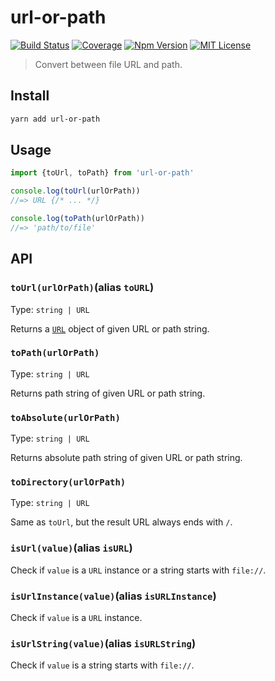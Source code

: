 # url-or-path

[![Build Status][github_actions_badge]][github_actions_link]
[![Coverage][coveralls_badge]][coveralls_link]
[![Npm Version][package_version_badge]][package_link]
[![MIT License][license_badge]][license_link]

[github_actions_badge]: https://img.shields.io/github/actions/workflow/status/fisker/url-or-path/continuous-integration.yml?barnach=main&style=flat-square
[github_actions_link]: https://github.com/fisker/url-or-path/actions?query=branch%3Amain
[coveralls_badge]: https://img.shields.io/coveralls/github/fisker/url-or-path/main?style=flat-square
[coveralls_link]: https://coveralls.io/github/fisker/url-or-path?branch=main
[license_badge]: https://img.shields.io/npm/l/prettier-format.svg?style=flat-square
[license_link]: https://github.com/fisker/url-or-path/blob/main/license
[package_version_badge]: https://img.shields.io/npm/v/url-or-path.svg?style=flat-square
[package_link]: https://www.npmjs.com/package/url-or-path

> Convert between file URL and path.

## Install

```bash
yarn add url-or-path
```

## Usage

```js
import {toUrl, toPath} from 'url-or-path'

console.log(toUrl(urlOrPath))
//=> URL {/* ... */}

console.log(toPath(urlOrPath))
//=> 'path/to/file'
```

## API

### `toUrl(urlOrPath)`(alias `toURL`)

Type: `string | URL`

Returns a [`URL`](https://nodejs.org/dist/latest-v16.x/docs/api/url.html#url_class_url) object of given URL or path string.

### `toPath(urlOrPath)`

Type: `string | URL`

Returns path string of given URL or path string.

### `toAbsolute(urlOrPath)`

Type: `string | URL`

Returns absolute path string of given URL or path string.

### `toDirectory(urlOrPath)`

Type: `string | URL`

Same as `toUrl`, but the result URL always ends with `/`.

### `isUrl(value)`(alias `isURL`)

Check if `value` is a `URL` instance or a string starts with `file://`.

### `isUrlInstance(value)`(alias `isURLInstance`)

Check if `value` is a `URL` instance.

### `isUrlString(value)`(alias `isURLString`)

Check if `value` is a string starts with `file://`.
